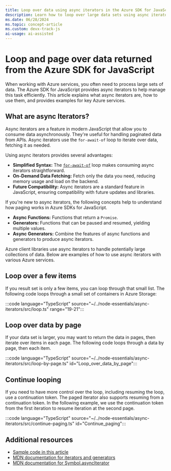```yaml
---
title: Loop over data using async iterators in the Azure SDK for JavaScript
description: Learn how to loop over large data sets using async iterators in the Azure SDK for JavaScript. Discover benefits and practical examples for paginated data.
ms.date: 06/28/2024
ms.topic: concept-article
ms.custom: devx-track-js 
ai-usage: ai-assisted
---
```


# Loop and page over data returned from the Azure SDK for JavaScript

When working with Azure services, you often need to process large sets of data. The Azure SDK for JavaScript provides async iterators to help manage this task efficiently. This article explains what async iterators are, how to use them, and provides examples for key Azure services.

## What are async Iterators?

Async iterators are a feature in modern JavaScript that allow you to consume data asynchronously. They're useful for handling paginated data from APIs. Async iterators use the `for-await-of` loop to iterate over data, fetching it as needed.

Using async iterators provides several advantages:

- **Simplified Syntax:** The [`for-await-of`](https://developer.mozilla.org/en-US/docs/Web/JavaScript/Reference/Statements/for-await...of) loop makes consuming async iterators straightforward.
- **On-Demand Data Fetching:** Fetch only the data you need, reducing memory usage and load on the backend.
- **Future Compatibility:** Async iterators are a standard feature in JavaScript, ensuring compatibility with future updates and libraries.

If you're new to async iterators, the following concepts help to understand how paging works in Azure SDKs for JavaScript.

- **Async Functions:** Functions that return a `Promise`.
- **Generators:** Functions that can be paused and resumed, yielding multiple values.
- **Async Generators:** Combine the features of async functions and generators to produce async iterators.

Azure client libraries use async iterators to handle potentially large collections of data. Below are examples of how to use async iterators with various Azure services. 

## Loop over a few items

If you result set is only a few items, you can loop through that small list. The following code loops through a small set of containers in Azure Storage:

:::code language="TypeScript" source="~/../node-essentials/async-iterators/src/loop.ts" range="19-21":::

## Loop over data by page

If your data set is larger, you may want to return the data in pages, then iterate over items in each page. The following code loops through a data by page, then each item.

:::code language="TypeScript" source="~/../node-essentials/async-iterators/src/loop-by-page.ts" id="Loop_over_data_by_page":::

## Continue looping 

If you need to have more control over the loop, including resuming the loop, use a continuation token. The paged iterator also supports resuming from a continuation token. In the following example, we use the continuation token from the first iteration to resume iteration at the second page.

:::code language="TypeScript" source="~/../node-essentials/async-iterators/src/continue-paging.ts" id="Continue_paging":::

## Additional resources

- [Sample code in this article](https://github.com/MicrosoftDocs/node-essentials/tree/main/async-iterators/src)
- [MDN documentation for iterators and generators](https://developer.mozilla.org/en-US/docs/Web/JavaScript/Guide/Iterators_and_Generators)
- [MDN documentation for Symbol.asyncIterator](https://developer.mozilla.org/en-US/docs/Web/JavaScript/Reference/Global_Objects/Symbol/asyncIterator)

